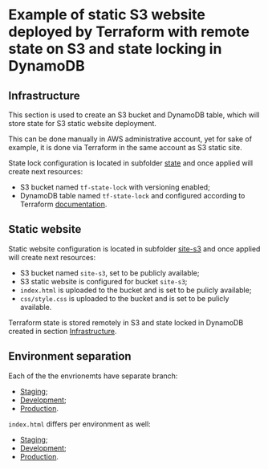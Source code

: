 # Example of static S3 website deployed by Terraform with remote state on S3 and state locking in DynamoDB

## Infrastructure

This section is used to create an S3 bucket and DynamoDB table, which will store state for S3 static website deployment.

This can be done manually in AWS administrative account, yet for sake of example, it is done via Terraform in the same account as S3 static site.

State lock configuration is located in subfolder [state](../master/state/state.tf) and once applied will create next resources:

* S3 bucket named `tf-state-lock` with versioning enabled;
* DynamoDB table named `tf-state-lock` and configured according to Terraform [documentation](https://www.terraform.io/docs/backends/types/s3.html#dynamodb-state-locking).

## Static website

Static website configuration is located in subfolder [site-s3](../master/site-s3/staticwebsite.tf) and once applied will create next resources:

* S3 bucket named `site-s3`, set to be publicly available;
* S3 static website is configured for bucket `site-s3`;
* `index.html` is uploaded to the bucket and is set to be pulicly available;
* `css/style.css` is uploaded to the bucket and is set to be pulicly available.

Terraform state is stored remotely in S3 and state locked in DynamoDB created in section [Infrastructure](../master/README.md#infrastructure).

## Environment separation

Each of the the envrionemts have separate branch:

* [Staging](../stage/site-s3/terraform.tfvars);
* [Development](../dev/site-s3/terraform.tfvars);
* [Production](../master/site-s3/terraform.tfvars).

`index.html` differs per environment as well:

* [Staging](../stage/site-s3/assets/index.html);
* [Development](../dev/site-s3/assets/index.html);
* [Production](../master/site-s3/assets/index.html).
